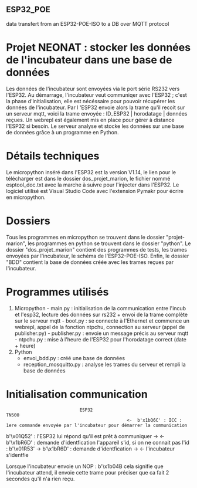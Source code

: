 ## ESP32_POE
data transfert from an ESP32-POE-ISO to a DB over MQTT protocol

# Projet NEONAT : stocker les données de l'incubateur dans une base de données 

Les données de l'incubateur sont envoyées via le port série RS232 vers l'ESP32. Au démarrage, l'incubateur veut communiqer avec l'ESP32 ; c'est la phase d'initialisation, elle est nécéssaire pour pouvoir récupérer les données de l'incubateur. Par l 'ESP32 envoie alors la trame qu'il recoit sur un serveur mqtt, voici la trame envoyée : ID_ESP32 | horodatage | données reçues. Un webrepl est également mis en place pour gérer à distance l'ESP32 si besoin. Le serveur analyse et stocke les données sur une base de données grâce à un programme en Python.

# Détails techniques 

Le micropython inséré dans l'ESP32 est la version V1.14, le lien pour le télécharger est dans le dossier dos_projet_marion, le fichier nommé esptool_doc.txt avec la marche à suivre pour l'injecter dans l'ESP32.
Le logiciel utilisé est Visual Studio Code avec l'extension Pymakr pour écrire en micropython. 

# Dossiers

Tous les programmes en micropython se trouvent dans le dossier "projet-marion", les programmes en python se trouvent dans le dossier "python". Le dossier "dos_projet_marion" contient des programmes de tests, les trames envoyées par l'incubateur, le schéma de l'ESP32-POE-ISO. Enfin, le dossier "BDD" contient la base de données créée avec les trames reçues par l'incubateur. 

# Programmes utilisés

  1. Micropython
    - main.py : initialisation de la communication entre l'incub et l'esp32, lecture des données sur rs232 + envoi de la trame complète sur le serveur mqtt - boot.py : se connecte à l'Ethernet et commence un        webrepl, appel de la fonction ntpchu, connection au serveur (appel de publisher.py) 
    - publisher.py : envoie un message précis au serveur mqtt 
    - ntpchu.py : mise à l'heure de l'ESP32 pour l'horodatage correct (date + heure)
3. Python
    - envoi_bdd.py : créé une base de données 
    - reception_mosquitto.py : analyse les trames du serveur et rempli la base de données 

# Initialisation communication 
                                ESP32                                                      TN500
                                                  <-  b'x1bQ6C' : ICC : 1ere commande envoyée par l'incubateur pour démarrer la communication 
b'\x01Q52' : l'ESP32 lui répond qu'il est prêt à communiquer  -> 
                                                  <- b'\x1bR6D' : demande d'identfication 
     l'appareil s'id, si on ne connait pas l'id : b'\x01R53'  -> 
                       b'\x1bR6D' : demande d'identfication   -> 
                                                  <- l'incubateur s'identfie

Lorsque l'incubateur envoie un NOP : b'\x1b04B cela signifie que l'incubateur attend, il envoie cette trame pour préciser que ca fait 2 secondes qu'il n'a rien reçu.
